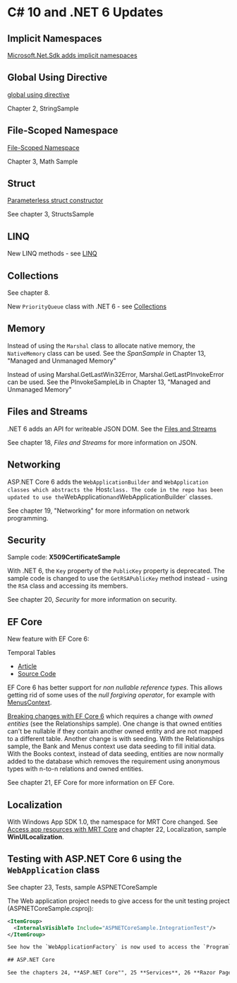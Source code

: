 # C# 10 and .NET 6 Updates

## Implicit Namespaces

[Microsoft.Net.Sdk adds implicit namespaces](https://docs.microsoft.com/en-us/dotnet/core/compatibility/sdk/6.0/implicit-namespaces)

## Global Using Directive

[global using directive](https://docs.microsoft.com/en-us/dotnet/csharp/language-reference/proposals/csharp-10.0/globalusingdirective)

Chapter 2, StringSample

## File-Scoped Namespace

[File-Scoped Namespace](https://github.com/dotnet/csharplang/issues/137)

Chapter 3, Math Sample

## Struct

[Parameterless struct constructor](https://github.com/dotnet/csharplang/issues/99)

See chapter 3, StructsSample

## LINQ

New LINQ methods - see [LINQ](1_CS/LINQ/Readme.md)

## Collections

See chapter 8.

New `PriorityQueue` class with .NET 6 - see [Collections](1_CS/Collections/Readme.md)

## Memory

Instead of using the `Marshal` class to allocate native memory, the `NativeMemory` class can be used. See the *SpanSample* in Chapter 13, "Managed and Unmanaged Memory"

Instead of using Marshal.GetLastWin32Error, Marshal.GetLastPInvokeError can be used. See the PInvokeSampleLib in Chapter 13, "Managed and Unmanaged Memory"

## Files and Streams

.NET 6 adds an API for writeable JSON DOM. See the [Files and Streams](2_Libs/FilesAndStreams/Readme.md)

See chapter 18, *Files and Streams* for more information on JSON.

## Networking

ASP.NET Core 6 adds the `WebApplicationBuilder` and `WebApplication classes which abstracts the `Host` class. The code in the repo has been updated to use the `WebApplication` and `WebApplicationBuilder` classes.

See chapter 19, "Networking" for more information on network programming.

## Security

Sample code: **X509CertificateSample**

With .NET 6, the `Key` property of the `PublicKey` property is deprecated. The sample code is changed to use the `GetRSAPublicKey` method instead - using the `RSA` class and accessing its members.

See chapter 20, *Security* for more information on security.

## EF Core

New feature with EF Core 6:

Temporal Tables

* [Article](https://csharp.christiannagel.com/2022/01/31/efcoretemporaltables/)
* [Source Code](https://github.com/ProfessionalCSharp/ProfessionalCSharp2021/blob/main/5_More/EFCore/TemporalTableSample)

EF Core 6 has better support for *non nullable reference types*. This allows getting rid of some uses of the *null forgiving operator*, for example with [MenusContext](https://github.com/ProfessionalCSharp/ProfessionalCSharp2021/blob/main/2_Libs/EFCore/Relationships/Menus/MenusContext.cs).

[Breaking changes with EF Core 6](https://docs.microsoft.com/en-us/ef/core/what-is-new/ef-core-6.0/breaking-changes) which requires a change with *owned entities* (see the Relationships sample). 
One change is that owned entities can't be nullable if they contain another owned entity and are not mapped to a different table. 
Another change is with seeding. With the Relationships sample, the Bank and Menus context use data seeding to fill initial data. With the Books context, instead of data seeding, entities are now normally added to the database which removes the requirement using anonymous types with n-to-n relations and owned entities.

See chapter 21, EF Core for more information on EF Core.

## Localization

With Windows App SDK 1.0, the namespace for MRT Core changed. See [Access app resources with MRT Core](https://docs.microsoft.com/windows/apps/windows-app-sdk/mrtcore/mrtcore-overview#access-app-resources-with-mrt-core) and chapter 22, Localization, sample **WinUILocalization**.

## Testing with ASP.NET Core 6 using the `WebApplication` class

See chapter 23, Tests, sample ASPNETCoreSample

The Web application project needs to give access for the unit testing project (ASPNETCoreSample.csproj):

```xml
<ItemGroup>
  <InternalsVisibleTo Include="ASPNETCoreSample.IntegrationTest"/>
</ItemGroup>

See how the `WebApplicationFactory` is now used to access the `Program` class from the ASP.NET Core project in the test project *ASPNETCoreSample.IntegrationTest*

## ASP.NET Core

See the chapters 24, **ASP.NET Core"", 25 **Services**, 26 **Razor Pages and MVC**, and 27, **Blazor** for changes replacing the `Startup` class with top-level statements and the new `WebApplicationBuilder` class.
